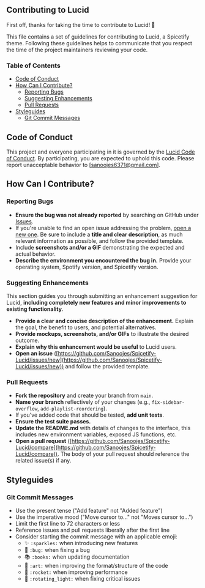 ## Contributing to Lucid

First off, thanks for taking the time to contribute to Lucid! 🎉

This file contains a set of guidelines for contributing to Lucid, a Spicetify theme. Following these guidelines helps to communicate that you respect the time of the project maintainers reviewing your code.

### Table of Contents

- [Code of Conduct](#code-of-conduct)
- [How Can I Contribute?](#how-can-i-contribute)
  - [Reporting Bugs](#reporting-bugs)
  - [Suggesting Enhancements](#suggesting-enhancements)
  - [Pull Requests](#pull-requests)
- [Styleguides](#styleguides)
  - [Git Commit Messages](#git-commit-messages)

## Code of Conduct

This project and everyone participating in it is governed by the [Lucid Code of Conduct](CODE_OF_CONDUCT.md). By participating, you are expected to uphold this code. Please report unacceptable behavior to [sanoojes6371@gmail.com].

## How Can I Contribute?

### Reporting Bugs

- **Ensure the bug was not already reported** by searching on GitHub under [Issues](https://github.com/Sanoojes/Spicetify-Lucid/issues).
- If you're unable to find an open issue addressing the problem, [open a new one](https://github.com/Sanoojes/Spicetify-Lucid/issues/new). Be sure to include a **title and clear description**, as much relevant information as possible, and follow the provided template.
- Include **screenshots and/or a GIF** demonstrating the expected and actual behavior.
- **Describe the environment you encountered the bug in.** Provide your operating system, Spotify version, and Spicetify version.

### Suggesting Enhancements

This section guides you through submitting an enhancement suggestion for Lucid, **including completely new features and minor improvements to existing functionality**.

- **Provide a clear and concise description of the enhancement.** Explain the goal, the benefit to users, and potential alternatives.
- **Provide mockups, screenshots, and/or GIFs** to illustrate the desired outcome.
- **Explain why this enhancement would be useful** to Lucid users.
- **Open an issue** ([https://github.com/Sanoojes/Spicetify-Lucid/issues/new](https://github.com/Sanoojes/Spicetify-Lucid/issues/new)) and follow the provided template.

### Pull Requests

- **Fork the repository** and create your branch from `main`.
- **Name your branch** reflectively of your changes (e.g., `fix-sidebar-overflow`, `add-playlist-reordering`).
- If you've added code that should be tested, **add unit tests**.
- **Ensure the test suite passes.**
- **Update the README.md** with details of changes to the interface, this includes new environment variables, exposed JS functions, etc.
- **Open a pull request** ([https://github.com/Sanoojes/Spicetify-Lucid/compare](https://github.com/Sanoojes/Spicetify-Lucid/compare)). The body of your pull request should reference the related issue(s) if any.

## Styleguides

### Git Commit Messages

- Use the present tense ("Add feature" not "Added feature")
- Use the imperative mood ("Move cursor to..." not "Moves cursor to...")
- Limit the first line to 72 characters or less
- Reference issues and pull requests liberally after the first line
- Consider starting the commit message with an applicable emoji:
  - ✨ `:sparkles:` when introducing new features
  - 🐛 `:bug:` when fixing a bug
  - 📚 `:books:` when updating documentation
  - 🎨 `:art:` when improving the format/structure of the code
  - 🚀 `:rocket:` when improving performance
  - 🚨 `:rotating_light:` when fixing critical issues
